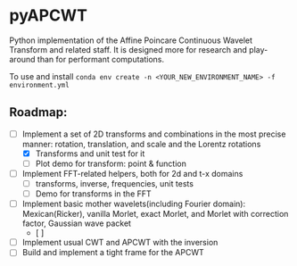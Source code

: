 # pyAPCWT
Python implementation of the Affine Poincare Continuous Wavelet Transform and related staff. It is designed more for research and play-around than for performant computations. 

To use and install
`conda env create -n <YOUR_NEW_ENVIRONMENT_NAME> -f environment.yml`

## Roadmap:
- [ ] Implement a set of 2D transforms and combinations in the most precise manner: rotation, translation, and scale and the Lorentz rotations
  - [X] Transforms and unit test for it
  - [ ] Plot demo for transform: point & function  
- [ ] Implement FFT-related helpers, both for 2d and t-x domains
  - [ ] transforms, inverse, frequencies, unit tests 
  - [ ] Demo for transforms in the FFT  
- [ ] Implement basic mother wavelets(including Fourier domain): Mexican(Ricker), vanilla Morlet, exact Morlet, and Morlet with correction factor, Gaussian wave packet
  - [ ]  
- [ ] Implement usual CWT and APCWT with the inversion
- [ ] Build and implement a tight frame for the APCWT
